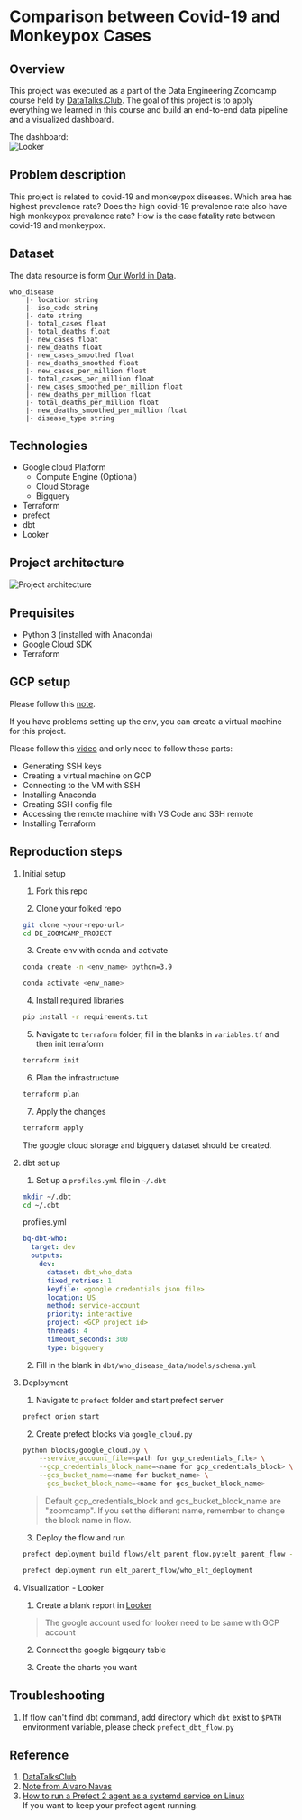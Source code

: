 # Comparison between Covid-19 and Monkeypox Cases

## Overview

This project was executed as a part of the Data Engineering Zoomcamp course held by [DataTalks.Club](https://github.com/DataTalksClub/data-engineering-zoomcamp). The goal of this project is to apply everything we learned in this course and build an end-to-end data pipeline and a visualized dashboard.
  
The dashboard:  
![Looker](image/de-looker-dashboard.png)
  
## Problem description

This project is related to covid-19 and monkeypox diseases. Which area has highest prevalence rate? Does the high covid-19 prevalence rate also have high monkeypox prevalence rate? How is the case fatality rate between covid-19 and monkeypox.

## Dataset

The data resource is form [Our World in Data](https://github.com/owid).

```
who_disease  
	|- location string
	|- iso_code string
	|- date string
	|- total_cases float
	|- total_deaths float
	|- new_cases float
	|- new_deaths float
	|- new_cases_smoothed float
	|- new_deaths_smoothed float
	|- new_cases_per_million float
	|- total_cases_per_million float
	|- new_cases_smoothed_per_million float
	|- new_deaths_per_million float 
	|- total_deaths_per_million float 
	|- new_deaths_smoothed_per_million float
	|- disease_type string
```

## Technologies

- Google cloud Platform
  - Compute Engine (Optional)
  - Cloud Storage
  - Bigquery
- Terraform
- prefect
- dbt
- Looker

## Project architecture

![Project architecture](image/de-zoomcamp_project_flow_chart.png)  

## Prequisites

- Python 3 (installed with Anaconda)
- Google Cloud SDK
- Terraform

## GCP setup

Please follow this [note](https://github.com/ziritrion/dataeng-zoomcamp/blob/main/notes/1_intro.md#user-content-gcp-initial-setup).
  
If you have problems setting up the env, you can create a virtual machine for this project.  

Please follow this [video](https://www.youtube.com/watch?v=ae-CV2KfoN0&list=PL3MmuxUbc_hJed7dXYoJw8DoCuVHhGEQb) and only need to follow these parts:  
- Generating SSH keys
- Creating a virtual machine on GCP
- Connecting to the VM with SSH
- Installing Anaconda
- Creating SSH config file
- Accessing the remote machine with VS Code and SSH remote
- Installing Terraform
  
## Reproduction steps

1. Initial setup  

	1. Fork this repo

	2. Clone your folked repo

	```bash
	git clone <your-repo-url>
	cd DE_ZOOMCAMP_PROJECT
	```

	3. Create env with conda and activate
  
	```bash
	conda create -n <env_name> python=3.9
	```
	```bash
	conda activate <env_name>
	```

	4. Install required libraries
  
	```bash
	pip install -r requirements.txt
	```

	5. Navigate to `terraform` folder, fill in the blanks in `variables.tf` and then init terraform
  
	```bash
	terraform init
	```
  
	6. Plan the infrastructure
  
	```bash
	terraform plan
	```
  
	7. Apply the changes
  
	```bash
	terraform apply
	```
	The google cloud storage and bigquery dataset should be created.

2. dbt set up

	1. Set up a `profiles.yml` file in `~/.dbt`
  
	```bash
	mkdir ~/.dbt
	cd ~/.dbt
	```
	profiles.yml
	
	```yaml
    bq-dbt-who:
      target: dev
      outputs:
        dev:
          dataset: dbt_who_data
          fixed_retries: 1
          keyfile: <google credentials json file>
          location: US
          method: service-account
          priority: interactive
          project: <GCP project id>
          threads: 4
          timeout_seconds: 300
          type: bigquery
	```

	2. Fill in the blank in `dbt/who_disease_data/models/schema.yml`

3. Deployment  

	1. Navigate to `prefect` folder and start prefect server
  
	```bash
	prefect orion start
	```

	2. Create prefect blocks via `google_cloud.py`
  
	```bash
	python blocks/google_cloud.py \
		--service_account_file=<path for gcp_credentials_file> \
		--gcp_credentials_block_name=<name for gcp_credentials_block> \
		--gcs_bucket_name=<name for bucket_name> \
		--gcs_bucket_block_name=<name for gcs_bucket_block_name>
	```
	> Default gcp_credentials_block and gcs_bucket_block_name are "zoomcamp". 
	> If you set the different name, remember to change the block name in flow.
  
	3. Deploy the flow and run

	```bash
	prefect deployment build flows/elt_parent_flow.py:elt_parent_flow -n "who_elt_deployment" --cron "5 8 * * *" -a
	```
	```bash
	prefect deployment run elt_parent_flow/who_elt_deployment
	```

3. Visualization - Looker

	1. Create a blank report in [Looker](https://lookerstudio.google.com/u/1/navigation/reporting)
	> The google account used for looker need to be same with GCP account

	2. Connect the google bigqeury table

	3. Create the charts you want

## Troubleshooting

1. If flow can't find dbt command, add directory which `dbt` exist to `$PATH` environment variable, please check `prefect_dbt_flow.py`

## Reference
1. [DataTalksClub](https://github.com/DataTalksClub/data-engineering-zoomcamp)
2. [Note from Alvaro Navas](https://github.com/ziritrion/dataeng-zoomcamp/blob/main/notes/1_intro.md#user-content-gcp-initial-setup)
3. [How to run a Prefect 2 agent as a systemd service on Linux](https://discourse.prefect.io/t/how-to-run-a-prefect-2-agent-as-a-systemd-service-on-linux/1450)  
If you want to keep your prefect agent running.
